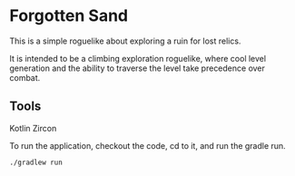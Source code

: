 # Forgotten Sand

This is a simple roguelike about exploring a ruin for lost relics.


It is intended to be a climbing exploration roguelike, where cool level generation and the ability to traverse the level take precedence over combat.


## Tools
Kotlin
Zircon


To run the application, checkout the code, cd to it, and run the gradle run.

``` bash
./gradlew run
```
